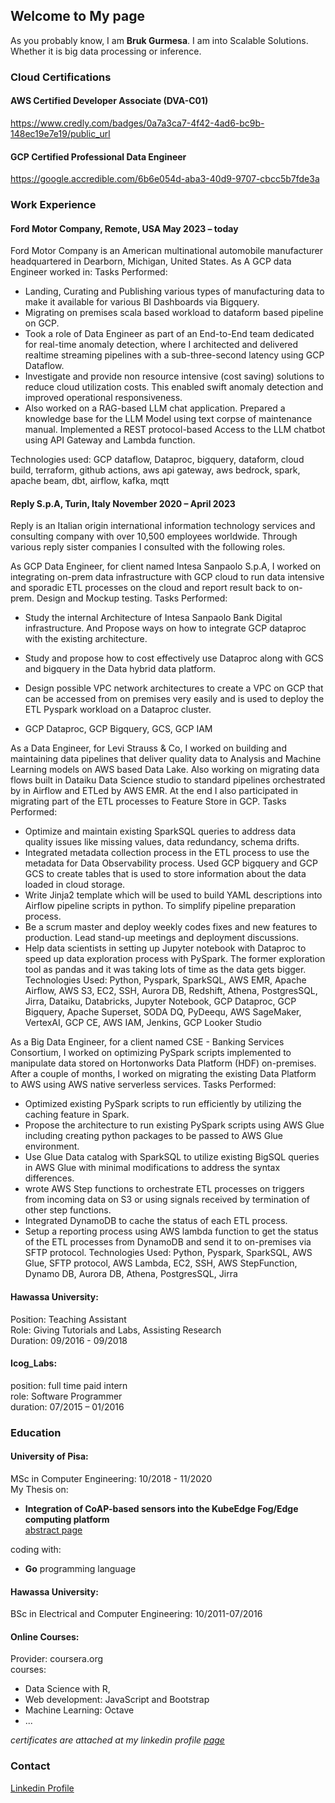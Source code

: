 ## Welcome to My page

As you probably know, I am **Bruk Gurmesa**.<be>
I am into Scalable Solutions. Whether it is big data processing or inference. 

### Cloud Certifications

#### AWS Certified Developer Associate (DVA-C01) 
https://www.credly.com/badges/0a7a3ca7-4f42-4ad6-bc9b-148ec19e7e19/public_url

#### GCP Certified Professional Data Engineer
https://google.accredible.com/6b6e054d-aba3-40d9-9707-cbcc5b7fde3a

### Work Experience

#### Ford Motor Company, Remote, USA May 2023 – today
Ford Motor Company is an American multinational automobile manufacturer headquartered in Dearborn, Michigan, United States. As A GCP data Engineer worked in: 
Tasks Performed:
-	Landing, Curating and Publishing various types of manufacturing data to make it available for various BI Dashboards via Bigquery.
-	Migrating on premises scala based workload to dataform based pipeline on GCP. 
-	Took a role of Data Engineer as part of an End-to-End team dedicated for real-time anomaly detection, where I architected and delivered realtime streaming pipelines with a sub-three-second latency using GCP Dataflow. 
-	Investigate and provide non resource intensive (cost saving) solutions to reduce cloud utilization costs. This enabled swift anomaly detection and improved operational responsiveness. 
-	Also worked on a RAG-based LLM chat application. Prepared a knowledge base for the LLM Model using text corpse of maintenance manual. Implemented a REST protocol-based Access to the LLM chatbot using API Gateway and Lambda function. 

Technologies used: GCP dataflow, Dataproc, bigquery, dataform, cloud build, terraform, github actions, aws api gateway, aws bedrock, spark, apache beam, dbt, airflow, kafka, mqtt

#### Reply S.p.A, Turin, Italy November 2020 – April 2023
Reply is an Italian origin international information technology services and consulting company with over 10,500 employees worldwide. Through various reply sister companies I consulted with the following roles. 

As GCP Data Engineer, for client named Intesa Sanpaolo S.p.A, I worked on integrating on-prem data infrastructure with GCP cloud to run data intensive and sporadic ETL processes on the cloud and report result back to on-prem. Design and Mockup testing. 
Tasks Performed:
-	Study the internal Architecture of Intesa Sanpaolo Bank Digital infrastructure. And Propose ways on how to integrate GCP dataproc with the existing architecture.
-	Study and propose how to cost effectively use Dataproc along with GCS and bigquery in the Data hybrid data platform. 

-	Design possible VPC network architectures to create a VPC on GCP that can be accessed from on premises very easily and is used to deploy the ETL Pyspark workload on a Dataproc cluster.
-	GCP Dataproc, GCP Bigquery, GCS, GCP IAM

As a Data Engineer, for Levi Strauss & Co, I worked on building and maintaining data pipelines that deliver quality data to Analysis and Machine Learning models on AWS based Data Lake. Also working on migrating data flows built in Dataiku Data Science studio to standard pipelines orchestrated by in Airflow and ETLed by AWS EMR. At the end I also participated in migrating part of the ETL processes to Feature Store in GCP.
Tasks Performed:
-	Optimize and maintain existing SparkSQL queries to address data quality issues like missing values, data redundancy, schema drifts.
-	Integrated metadata collection process in the ETL process to use the metadata for Data Observability process. Used GCP bigquery and GCP GCS to create tables that is used to store information about the data loaded in cloud storage.
-	Write Jinja2 template which will be used to build YAML descriptions into Airflow pipeline scripts in python. To simplify pipeline preparation process. 
-	Be a scrum master and deploy weekly codes fixes and new features to production. Lead stand-up meetings and deployment discussions.
-	Help data scientists in setting up Jupyter notebook with Dataproc to speed up data exploration process with PySpark. The former exploration tool as pandas and it was taking lots of time as the data gets bigger. 
Technologies Used: Python, Pyspark, SparkSQL, AWS EMR, Apache Airflow, AWS S3, EC2, SSH, Aurora DB, Redshift, Athena, PostgresSQL, Jirra, Dataiku, Databricks, Jupyter Notebook, GCP Dataproc, GCP Bigquery, Apache Superset, SODA DQ, PyDeequ, AWS SageMaker, VertexAI, GCP CE, AWS IAM, Jenkins, GCP Looker Studio

As a Big Data Engineer, for a client named CSE - Banking Services Consortium, I worked on optimizing PySpark scripts implemented to manipulate data stored on Hortonworks Data Platform (HDF) on-premises. After a couple of months, I worked on migrating the existing Data Platform to AWS using AWS native serverless services. 
Tasks Performed:
-	Optimized existing PySpark scripts to run efficiently by utilizing the caching feature in Spark.
-	Propose the architecture to run existing PySpark scripts using AWS Glue including creating python packages to be passed to AWS Glue environment. 
-	Use Glue Data catalog with SparkSQL to utilize existing BigSQL queries in AWS Glue with minimal modifications to address the syntax differences. 
-	wrote AWS Step functions to orchestrate ETL processes on triggers from incoming data on S3 or using signals received by termination of other step functions.
-	Integrated DynamoDB to cache the status of each ETL process.
-	Setup a reporting process using AWS lambda function to get the status of the ETL processes from DynamoDB and send it to on-premises via SFTP protocol.
Technologies Used: Python, Pyspark, SparkSQL, AWS Glue, SFTP protocol, AWS Lambda, EC2, SSH, AWS StepFunction, Dynamo DB, Aurora DB, Athena, PostgresSQL, Jirra


#### Hawassa University:
Position: Teaching Assistant <br />
Role: Giving Tutorials and Labs, Assisting Research  <br />
Duration: 09/2016 - 09/2018 <br />

#### Icog_Labs: 
position: full time paid intern <br />
role: Software Programmer <br />
duration: 07/2015 – 01/2016

### Education
#### University of Pisa:  
MSc in Computer Engineering: 10/2018 - 11/2020 <br />
My Thesis on: <br />
* **Integration of CoAP-based sensors into the KubeEdge Fog/Edge computing platform** <br />
[abstract page](https://etd.adm.unipi.it/t/etd-10152020-211154)

coding with: 
* **Go** programming language

#### Hawassa University: 
BSc in Electrical and Computer Engineering: 10/2011-07/2016

#### Online Courses:
Provider: coursera.org <br>
courses: 
* Data Science with R, 
* Web development: JavaScript and Bootstrap
* Machine Learning: Octave 
* ...

*certificates are attached at my linkedin profile [page](https://www.linkedin.com/in/brukt/)*

### Contact


[Linkedin Profile](https://www.linkedin.com/in/brukt/)
<script type="text/javascript" src="https://platform.linkedin.com/badges/js/profile.js" async defer></script>
